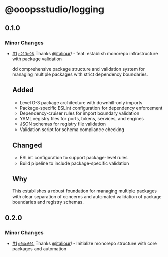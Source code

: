 # @ooopsstudio/logging

## 0.1.0

### Minor Changes

- [#1](https://github.com/Ooops-Studio/core/pull/1) [`c213e96`](https://github.com/Ooops-Studio/core/commit/c213e96328fd5db308c8277c8b89392bd10faa90) Thanks [@italiour](https://github.com/italiour)! - feat: establish monorepo infrastructure with package validation

  dd comprehensive package structure and validation system for managing multiple packages with strict dependency boundaries.

  ## Added

  - Level 0-3 package architecture with downhill-only imports
  - Package-specific ESLint configuration for dependency enforcement
  - Dependency-cruiser rules for import boundary validation
  - YAML registry files for ports, tokens, services, and engines
  - JSON schemas for registry file validation
  - Validation script for schema compliance checking

  ## Changed

  - ESLint configuration to support package-level rules
  - Build pipeline to include package-specific validation

  ## Why

  This establishes a robust foundation for managing multiple packages with clear separation of concerns and automated validation of package boundaries and registry schemas.

## 0.2.0

### Minor Changes

- [#1](https://github.com/Ooops-Studio/core/pull/1) [`d04c601`](https://github.com/Ooops-Studio/core/commit/d04c601b975d9194f44aa49bed03266089720598) Thanks [@italiour](https://github.com/italiour)! - Initialize monorepo structure with core packages and automation
